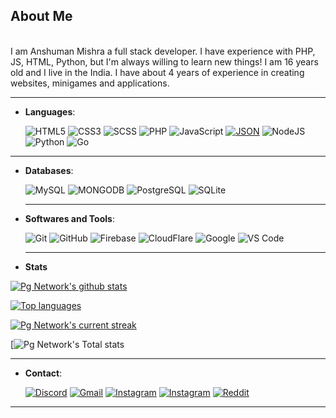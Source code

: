 ## About Me
<br>
I am Anshuman Mishra a full stack developer. I have experience with PHP, JS, HTML, Python, but I'm always willing to learn new things! I am 16 years old and I live in the India. I have about 4 years of experience in creating websites, minigames and applications.
<br>
<hr>

- **Languages**:
    
    ![HTML5](https://img.shields.io/badge/HTML5-%23E34F26.svg?style=for-the-badge&logo=html5&logoColor=white)
    ![CSS3](https://img.shields.io/badge/CSS-%231572B6.svg?style=for-the-badge&logo=css3&logoColor=white)
    ![SCSS](https://img.shields.io/badge/SCSS-CC6699.svg?style=for-the-badge&logo=css3&logoColor=white)
    ![PHP](https://img.shields.io/badge/PHP-777BB4.svg?style=for-the-badge&logo=php&logoColor=white)
    ![JavaScript](https://img.shields.io/badge/JavaScript-%23F7DF1E.svg?style=for-the-badge&logo=javascript&logoColor=black)
    [![JSON](https://img.shields.io/badge/JSON-grey.svg?style=for-the-badge&logo=JSON&logoColor=white)](https://img.shields.io/badge/JSON-gray?style=for-the-badge&logo=JSON&logoColor=white)
    ![NodeJS](https://img.shields.io/badge/node.js-6DA55F?style=for-the-badge&logo=node.js&logoColor=white)
    ![Python](https://img.shields.io/badge/python-FFD43B?style=for-the-badge&logo=python&logoColor=3776AB)
    ![Go](https://img.shields.io/badge/go-00ADD8?style=for-the-badge&logo=go&logoColor=ffdd54)

<hr>

- **Databases**:

    ![MySQL](https://img.shields.io/badge/mysql-%2300f.svg?style=for-the-badge&logo=mysql&logoColor=white)
    ![MONGODB](https://img.shields.io/badge/mongodb-47A248.svg?style=for-the-badge&logo=mongodb&logoColor=white)
    ![PostgreSQL](https://img.shields.io/badge/Postgre%20SQL-336791.svg?style=for-the-badge&logo=postgresql&logoColor=white)
    ![SQLite](https://img.shields.io/badge/SQLite-003B57.svg?style=for-the-badge&logo=sqlite&logoColor=white)

  <hr>

- **Softwares and Tools**:
    
    ![Git](https://img.shields.io/badge/git-%23F05033.svg?style=for-the-badge&logo=git&logoColor=white)
    ![GitHub](https://img.shields.io/badge/github-%23121011.svg?style=for-the-badge&logo=github&logoColor=white)
    ![Firebase](https://img.shields.io/badge/firebase-F57C00.svg?style=for-the-badge&logo=firebase&logoColor=black)
    ![CloudFlare](https://img.shields.io/badge/cloudflare-F38020.svg?style=for-the-badge&logo=cloudflare&logoColor=black)
    ![Google](https://img.shields.io/badge/google-4285F4.svg?style=for-the-badge&logo=google&logoColor=white)
    ![VS Code](https://img.shields.io/badge/Visual%20Studio%20Code-0078D7.svg?style=for-the-badge&logo=visualstudiocode&logoColor=white)

  <hr>

- **Stats**

[![Pg Network's github stats](https://bad-apple-github-readme.vercel.app/api?username=PgNetwork01&show_icons=true&count_private=true&line_height=20&icon_color=00b3ff&theme=blue-green&title_color=00b3ff)](https://bad-apple-github-readme.vercel.app/api?username=PgNetwork01&show_icons=true&count_private=true&line_height=20&icon_color=00b3ff&theme=radical&title_color=00b3ff)
 
[![Top languages](https://github-readme-mwendwa.vercel.app/api/top-langs/?username=PgNetwork01&layout=compact&count_private=true&theme=blue-green&title_color=00b3ff)](https://github-readme-mwendwa.vercel.app/api/top-langs/?username=PgNetwork01&layout=compact&count_private=true&theme=radical&title_color=00b3ff)

[![Pg Network's current streak](https://streak-stats.demolab.com/?user=PgNetwork01&count_private=true&theme=blue-green&title_color=00b3ff)](https://streak-stats.demolab.com/?user=PgNetwork01&count_private=true&theme=radical&title_color=00b3ff)

[![Pg Network's Total stats](https://github-profile-summary-cards.vercel.app/api/cards/profile-details?username=bencheayoub&theme=radical)

<hr>

- **Contact**:
    
    [![Discord](https://img.shields.io/badge/Discord-5865F2.svg?style=for-the-badge&logo=discord&logoColor=white)](https://discord.gg/XAZgdrR6k6)
    [![Gmail](https://img.shields.io/badge/Gmail-D14836.svg?style=for-the-badge&logo=gmail&logoColor=white)](mailto:anshumanmishra799@gmail.com)
    [![Instagram](https://img.shields.io/badge/Instagram-E4405F.svg?style=for-the-badge&logo=instagram&logoColor=white)](https://www.instagram.com/pgnetwork01)
    [![Instagram](https://img.shields.io/badge/Instagram-black.svg?style=for-the-badge&logo=instagram&logoColor=E4405F)](https://www.instagram.com/anshuman_not)
    [![Reddit](https://img.shields.io/badge/Reddit-FF4500.svg?style=for-the-badge&logo=reddit&logoColor=white)](https://www.reddit.com/user/PgNetwork01)

<hr>

